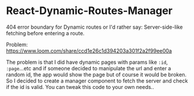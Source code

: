 # React-Dynamic-Routes-Manager
404 error boundary for Dynamic routes or I'd rather say: Server-side-like fetching before entering a route.


Problem:
https://www.loom.com/share/ccd1e26c1d394203a301f2a2f99ee00a

The problem is that I did have dynamic pages with params like `:id`, `:page`...etc
and if someone decided to manipulate the url and enter a random id, the app would show the page but of course it would be broken.
So I decided to create a manager component to fetch the server and check if the id is valid. You can tweak this code to your own needs..

